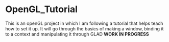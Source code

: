 # OpenGL_Tutorial
This is an openGL project in which I am following a tutorial that helps teach how to set it up.
It will go through the basics of making a window, binding it to a context and manipulating it through GLAD
**WORK IN PROGRESS**
